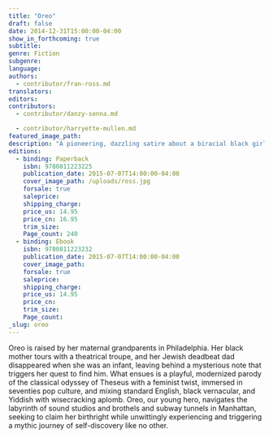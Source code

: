 ```yaml
---
title: "Oreo"
draft: false
date: 2014-12-31T15:00:00-04:00
show_in_forthcoming: true
subtitle:
genre: Fiction
subgenre:
language:
authors:
  - contributor/fran-ross.md
translators:
editors:
contributors:
  - contributor/danzy-senna.md

  - contributor/harryette-mullen.md
featured_image_path:
description: "A pioneering, dazzling satire about a biracial black girl from Philadelphia searching for her Jewish father in New York City "
editions:
  - binding: Paperback
    isbn: 9780811223225
    publication_date: 2015-07-07T14:00:00-04:00
    cover_image_path: /uploads/ross.jpg
    forsale: true
    saleprice:
    shipping_charge:
    price_us: 14.95
    price_cn: 16.95
    trim_size:
    Page_count: 240
  - binding: Ebook
    isbn: 9780811223232
    publication_date: 2015-07-07T14:00:00-04:00
    cover_image_path:
    forsale: true
    saleprice:
    shipping_charge:
    price_us: 14.95
    price_cn:
    trim_size:
    Page_count:
_slug: oreo
---
```


Oreo is raised by her maternal grandparents in Philadelphia. Her black mother tours with a theatrical troupe, and her Jewish deadbeat dad disappeared when she was an infant, leaving behind a mysterious note that triggers her quest to find him. What ensues is a playful, modernized parody of the classical odyssey of Theseus with a feminist twist, immersed in seventies pop culture, and mixing standard English, black vernacular, and Yiddish with wisecracking aplomb. Oreo, our young hero, navigates the labyrinth of sound studios and brothels and subway tunnels in Manhattan, seeking to claim her birthright while unwittingly experiencing and triggering a mythic journey of self-discovery like no other.

